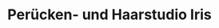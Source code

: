 ---
title: "Perücken- und Haarstudio Iris"
url: /mechernich/peruecken-und-haarstudio-iris/
shop: Friseur
---